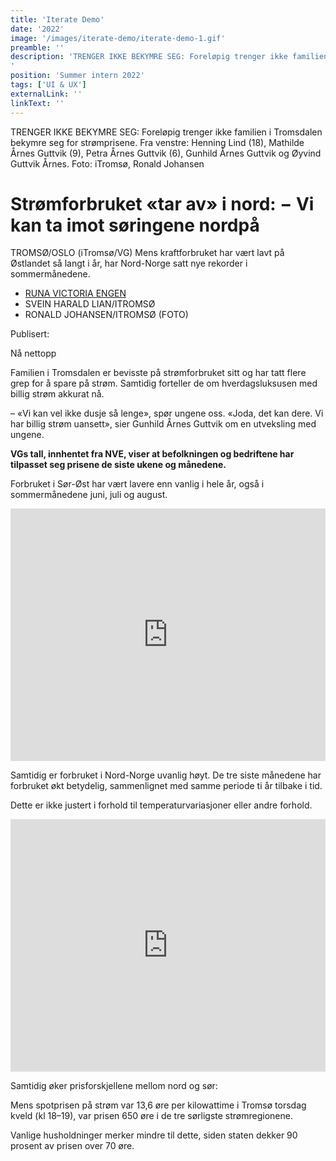 ```yaml
---
title: 'Iterate Demo'
date: '2022'
image: '/images/iterate-demo/iterate-demo-1.gif'
preamble: ''
description: 'TRENGER IKKE BEKYMRE SEG: Foreløpig trenger ikke familien i Tromsdalen bekymre seg for strømprisene. Fra venstre: Henning Lind (18), Mathilde Årnes Guttvik (9), Petra Årnes Guttvik (6), Gunhild Årnes Guttvik og Øyvind Guttvik Årnes. Foto: iTromsø, Ronald Johansen
'
position: 'Summer intern 2022'
tags: ['UI & UX']
externalLink: ''
linkText: ''
---
```


TRENGER IKKE BEKYMRE SEG: Foreløpig trenger ikke familien i Tromsdalen bekymre seg for strømprisene. Fra venstre: Henning Lind (18), Mathilde Årnes Guttvik (9), Petra Årnes Guttvik (6), Gunhild Årnes Guttvik og Øyvind Guttvik Årnes. Foto: iTromsø, Ronald Johansen

# Strømforbruket «tar av» i nord: − Vi kan ta imot søringene nordpå

TROMSØ/OSLO (iTromsø/VG) Mens kraftforbruket har vært lavt på Østlandet så langt i år, har Nord-Norge satt nye rekorder i sommermånedene.

- [RUNA VICTORIA ENGEN](mailto:runa.engen@vg.no)
- SVEIN HARALD LIAN/ITROMSØ
- RONALD JOHANSEN/ITROMSØ (FOTO)

Publisert:

Nå nettopp

Familien i Tromsdalen er bevisste på strømforbruket sitt og har tatt flere grep for å spare på strøm. Samtidig forteller de om hverdagsluksusen med billig strøm akkurat nå.

– «Vi kan vel ikke dusje så lenge», spør ungene oss. «Joda, det kan dere. Vi har billig strøm uansett», sier Gunhild Årnes Guttvik om en utveksling med ungene.

**VGs tall, innhentet fra NVE, viser at befolkningen og bedriftene har tilpasset seg prisene de siste ukene og månedene.**

Forbruket i Sør-Øst har vært lavere enn vanlig i hele år, også i sommermånedene juni, juli og august.

<iframe src="https://www.vg.no/spesial/2018/datawrapper/?id=b98963&amp;initialWidth=690&amp;childId=spesial-2018-datawrapper-b98963&amp;parentTitle=Str%C3%B8mforbruket%20%C2%ABtar%20av%C2%BB%20i%20nord%3A%20%E2%80%93%20Vi%20kan%20ta%20imot%20s%C3%B8ringene%20nordp%C3%A5%20%E2%80%93%20VG&amp;parentUrl=https%3A%2F%2Fwww.vg.no%2Fnyheter%2Finnenriks%2Fi%2FG3vAdm%2Fstroemforbruket-tar-av-i-nord-vi-kan-ta-imot-soeringene-nordpaa%3Futm_source%3Dvgfront%26utm_content%3Dhovedlopet_row3_pos1%26utm_term%3Ddf-86-d880f2d0%253Adf-86-bdf598e1%26utm_medium%3Ddf-86-bdf598e1" width="100%" scrolling="no" marginheight="0" frameborder="0" height="404px" style="min-width: 100%; width: 0px; border-width: 0px; display: block;"></iframe>

Samtidig er forbruket i Nord-Norge uvanlig høyt. De tre siste månedene har forbruket økt betydelig, sammenlignet med samme periode ti år tilbake i tid.

Dette er ikke justert i forhold til temperaturvariasjoner eller andre forhold.

<iframe src="https://www.vg.no/spesial/2018/datawrapper/?id=44f160&amp;initialWidth=690&amp;childId=spesial-2018-datawrapper-44f160&amp;parentTitle=Str%C3%B8mforbruket%20%C2%ABtar%20av%C2%BB%20i%20nord%3A%20%E2%80%93%20Vi%20kan%20ta%20imot%20s%C3%B8ringene%20nordp%C3%A5%20%E2%80%93%20VG&amp;parentUrl=https%3A%2F%2Fwww.vg.no%2Fnyheter%2Finnenriks%2Fi%2FG3vAdm%2Fstroemforbruket-tar-av-i-nord-vi-kan-ta-imot-soeringene-nordpaa%3Futm_source%3Dvgfront%26utm_content%3Dhovedlopet_row3_pos1%26utm_term%3Ddf-86-d880f2d0%253Adf-86-bdf598e1%26utm_medium%3Ddf-86-bdf598e1" width="100%" scrolling="no" marginheight="0" frameborder="0" height="404px" style="min-width: 100%; width: 0px; border-width: 0px; display: block;"></iframe>

Samtidig øker prisforskjellene mellom nord og sør:

Mens spotprisen på strøm var 13,6 øre per kilowattime i Tromsø torsdag kveld (kl 18–19), var prisen 650 øre i de tre sørligste strømregionene.

Vanlige husholdninger merker mindre til dette, siden staten dekker 90 prosent av prisen over 70 øre.
